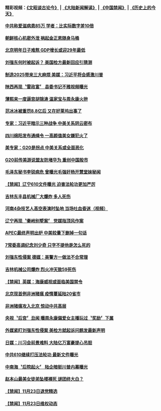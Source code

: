 #### 精彩视频：[《文昭谈古论今》](https://github.com/gfw-breaker/wenzhao/blob/master/README.md?t=11251232) | [《大陆新闻解读》](https://github.com/gfw-breaker/ntdtv-comedy/blob/master/README.md?t=11251232) | [《中国禁闻》](https://github.com/gfw-breaker/ntdtv-news/blob/master/README.md?t=11251232) | [《历史上的今天》](https://github.com/gfw-breaker/today-in-history/blob/master/README.md?t=11251232) 

#### [中共称爱滋病患85万 学者：比实际数字差10倍](../pages/news204/a1400728.md?t=11251232) 

#### [朝鲜核心机密外泄 祸起金正恩随身马桶](../pages/news204/a1400711.md?t=11251232) 

#### [北京明年日子难熬  GDP增长或迎29年最低](../pages/news204/a1400727.md?t=11251232) 

#### [刘强东何时被起诉？ 美国检方最新回应引猜测](../pages/news204/a1400722.md?t=11251232) 

#### [制造2025带来三大麻烦  美媒：习近平将会感激川普](../pages/news204/a1400721.md?t=11251232) 

#### [陕西再现〝雷政富〞 县委书记不雅视频曝光](../pages/news204/a1400715.md?t=11251232) 

#### [薄熙来一度逼宫胡锦涛  温家宝与周永康火拚](../pages/news204/a1400070.md?t=11251232) 


#### [范冰冰被重罚8.8亿后 又在好莱坞出事了](../pages/news204/a1400462.md?t=11251232) 

#### [专家：习近平暗示三种战争 中美关系阴云密布](../pages/news204/a1400473.md?t=11251232) 


#### [四川绵阳发布通缉令 一高颜值美女嫌犯火了](../pages/news204/a1400644.md?t=11251232) 

#### [美专家：G20是拐点 中美关系或全面恶化](../pages/news204/a1400628.md?t=11251232) 

#### [G20前传美游说盟友防堵华为 重创中国股市](../pages/news204/a1400693.md?t=11251232) 

#### [毛泽东秘书李锐病危 曾曝光毛强奸杨开慧堂妹秘闻](../pages/news204/a1400474.md?t=11251232) 

#### [【禁闻】辽宁610文件曝光 迫害法轮功更加严厉](../pages/news204/a1400580.md?t=11251232) 

#### [吉林东丰县机械厂大爆炸  多人死伤](../pages/news204/a1400669.md?t=11251232) 

#### [河南4杂技艺人高空表演时坠地  当场吐血昏迷（视频）](../pages/news204/a1400663.md?t=11251232) 

#### [辽宁再现〝秦岭别墅案〞 党媒指顶风作案](../pages/news204/a1400664.md?t=11251232) 

#### [APEC最终声明出炉 中美较量下删掉一句话](../pages/news204/a1400627.md?t=11251232) 

#### [7常委高调纪念刘少奇  只字不提他是怎么死的](../pages/news204/a1400618.md?t=11251232) 

#### [刘强东性侵案  德媒：美警方一做法不合常理](../pages/news204/a1400647.md?t=11251232) 

#### [吉林机械公司爆炸 烈火冲天致59死伤](../pages/news204/a1400638.md?t=11251232) 

#### [【禁闻】英媒：海康威视或面临美国禁令](../pages/news204/a1400571.md?t=11251232) 

#### [北京现首例非洲猪瘟 疫情蔓延陆20省市](../pages/news204/a1400578.md?t=11251232) 

#### [非洲猪瘟攻入北京 惊动中共高层](../pages/news204/a1400609.md?t=11251232) 

#### [央视〝后宫〞丑闻  曝周永康偏爱女主播玩过〝奖励〞下属](../pages/news204/a1400517.md?t=11251232) 

#### [外媒紧盯刘强东性侵案 美检方就起诉问题发最新声明](../pages/news204/a1400599.md?t=11251232) 

#### [日媒：川习会前景难料  大陆亿万富豪提心吊胆](../pages/news204/a1400598.md?t=11251232) 

#### [中共610继续打压法轮功 最新文件曝光](../pages/news204/a1400600.md?t=11251232) 

#### [中南海〝后院起火〞  陆企暗挺川普内幕曝光](../pages/news204/a1400513.md?t=11251232) 

#### [赵本山最美女徒弟坠楼裸死 谜团终大白？](../pages/news204/a1400176.md?t=11251232) 


#### [【禁闻】11月23日退党精选](../pages/news204/a1400590.md?t=11251232) 

#### [【禁闻】11月23日维权动态](../pages/news204/a1400589.md?t=11251232) 


